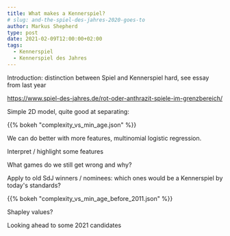 ```yaml
---
title: What makes a Kennerspiel?
# slug: and-the-spiel-des-jahres-2020-goes-to
author: Markus Shepherd
type: post
date: 2021-02-09T12:00:00+02:00
tags:
  - Kennerspiel
  - Kennerspiel des Jahres
---
```


<script type="text/javascript" src="https://cdn.bokeh.org/bokeh/release/bokeh-2.2.3.min.js" ></script>
<script type="text/javascript" src="https://cdn.bokeh.org/bokeh/release/bokeh-widgets-2.2.3.min.js" ></script>
<script type="text/javascript" src="https://cdn.bokeh.org/bokeh/release/bokeh-tables-2.2.3.min.js" ></script>
<script type="text/javascript" src="https://cdn.bokeh.org/bokeh/release/bokeh-api-2.2.3.min.js" ></script>

Introduction: distinction between Spiel and Kennerspiel hard, see essay from last year

https://www.spiel-des-jahres.de/rot-oder-anthrazit-spiele-im-grenzbereich/

Simple 2D model, quite good at separating:

{{% bokeh "complexity_vs_min_age.json" %}}

We can do better with more features, multinomial logistic regression.

Interpret / highlight some features

What games do we still get wrong and why?

Apply to old SdJ winners / nominees: which ones would be a Kennerspiel by today's standards?

{{% bokeh "complexity_vs_min_age_before_2011.json" %}}

Shapley values?

Looking ahead to some 2021 candidates
